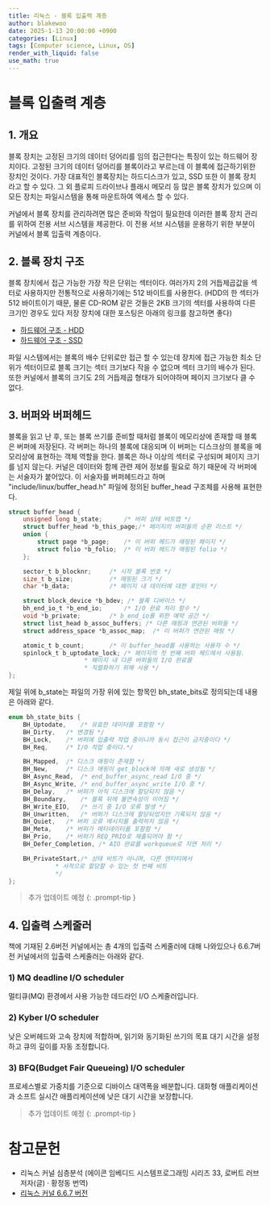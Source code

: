 ```yaml
---
title: 리눅스 - 블록 입출력 계층
author: blakewoo
date: 2025-1-13 20:00:00 +0900
categories: [Linux]
tags: [Computer science, Linux, OS] 
render_with_liquid: false
use_math: true
---
```


# 블록 입출력 계층

## 1. 개요
블록 장치는 고정된 크기의 데이터 덩어리를 임의 접근한다는 특징이 있는 하드웨어 장치이다.
고정된 크기의 데이터 덩어리를 블록이라고 부르는데 이 블록에 접근하기위한 장치인 것이다.
가장 대표적인 블록장치는 하드디스크가 있고, SSD 또한 이 블록 장치라고 할 수 있다.
그 외 플로피 드라이브나 플래시 메모리 등 많은 블록 장치가 있으며 이 모든 장치는 파일시스템을 통해
마운트하여 엑세스 할 수 있다.

커널에서 블록 장치를 관리하려면 많은 준비와 작업이 필요한데 이러한 블록 장치 관리를 위하여
전용 서브 시스템을 제공한다. 이 전용 서브 시스템을 운용하기 위한 부분이 커널에서 블록 입출력 계층이다.

## 2. 블록 장치 구조
블록 장치에서 접근 가능한 가장 작은 단위는 섹터이다. 여러가지 2의 거듭제곱값을 섹터로 사용하지만
전통적으로 사용하기에는 512 바이트를 사용한다. (HDD의 한 섹터가 512 바이트이기 때문,
물론 CD-ROM 같은 것들은 2KB 크기의 섹터를 사용하여 다른 크기인 경우도 있다
저장 장치에 대한 포스팅은 아래의 링크를 참고하면 좋다)

- [하드웨어 구조 - HDD](https://blakewoo.github.io/posts/%ED%95%98%EB%93%9C%EC%9B%A8%EC%96%B4%EC%97%90-%EB%8C%80%ED%95%9C-%EA%B5%AC%EC%A1%B0-2/)
- [하드웨어 구조 - SSD](https://blakewoo.github.io/posts/%ED%95%98%EB%93%9C%EC%9B%A8%EC%96%B4%EC%97%90-%EB%8C%80%ED%95%9C-%EA%B5%AC%EC%A1%B0-3/)

파일 시스템에서는 블록의 배수 단위로만 접근 할 수 있는데 장치에 접근 가능한 최소 단위가
섹터이므로 블록 크기는 섹터 크기보다 작을 수 없으며 섹터 크기의 배수가 된다.
또한 커널에서 블록의 크기도 2의 거듭제곱 형태가 되어야하며 페이지 크기보다 클 수 없다.

## 3. 버퍼와 버퍼헤드
블록을 읽고 난 후, 또는 블록 쓰기를 준비할 때처럼 블록이 메모리상에 존재할 때 블록은 버퍼에 저장된다.
각 버퍼는 하나의 블록에 대응되며 이 버퍼는 디스크상의 블록을 메모리상에 표현하는 객체 역할을 한다.
블록은 하나 이상의 섹터로 구성되며 페이지 크기를 넘지 않는다.
커널은 데이터와 함께 관련 제어 정보를 필요로 하기 때문에 각 버퍼에는 서술자가 붙어있다.
이 서술자를 버퍼헤드라고 하며 "include/linux/buffer_head.h" 파일에 정의된 buffer_head 구조체를
사용해 표현한다. 

```c
struct buffer_head {
	unsigned long b_state;		/* 버퍼 상태 비트맵 */
	struct buffer_head *b_this_page;/* 페이지의 버퍼들의 순환 리스트 */
	union {
		struct page *b_page;	/* 이 버퍼 헤드가 매핑된 페이지 */
		struct folio *b_folio;	/* 이 버퍼 헤드가 매핑된 folio */
	};

	sector_t b_blocknr;		/* 시작 블록 번호 */
	size_t b_size;			/* 매핑된 크기 */
	char *b_data;			/* 페이지 내 데이터에 대한 포인터 */

	struct block_device *b_bdev; /* 블록 디바이스 */
	bh_end_io_t *b_end_io;		/* I/O 완료 처리 함수 */
	void *b_private;		/* b_end_io를 위한 예약 공간 */
	struct list_head b_assoc_buffers; /* 다른 매핑과 연관된 버퍼들 */
	struct address_space *b_assoc_map;	/* 이 버퍼가 연관된 매핑 */

	atomic_t b_count;		/* 이 buffer_head를 사용하는 사용자 수 */
	spinlock_t b_uptodate_lock;	/* 페이지의 첫 번째 버퍼 헤드에서 사용됨.
					 * 페이지 내 다른 버퍼들의 I/O 완료를
					 * 직렬화하기 위해 사용 */
};

```
제일 위에 b_state는 파일의 가장 위에 있는 항목인 bh_state_bits로 정의되는데 내용은 아래와 같다.

```c
enum bh_state_bits {
	BH_Uptodate,	/* 유효한 데이터를 포함함 */
	BH_Dirty,	/* 변경됨 */
	BH_Lock,	/* 버퍼에 입출력 작업 중이니까 동시 접근이 금지중이다 */
	BH_Req,		/* I/O 작업 중이다.*/

	BH_Mapped,	/* 디스크 매핑이 존재함 */
	BH_New,		/* 디스크 매핑이 get_block에 의해 새로 생성됨 */
	BH_Async_Read,	/* end_buffer_async_read I/O 중 */
	BH_Async_Write,	/* end_buffer_async_write I/O 중 */
	BH_Delay,	/* 버퍼가 아직 디스크에 할당되지 않음 */
	BH_Boundary,	/* 블록 뒤에 불연속성이 이어짐 */
	BH_Write_EIO,	/* 쓰기 중 I/O 오류 발생 */
	BH_Unwritten,	/* 버퍼가 디스크에 할당되었지만 기록되지 않음 */
	BH_Quiet,	/* 버퍼 오류 메시지를 출력하지 않음 */
	BH_Meta,	/* 버퍼가 메타데이터를 포함함 */
	BH_Prio,	/* 버퍼가 REQ_PRIO로 제출되어야 함 */
	BH_Defer_Completion, /* AIO 완료를 workqueue로 지연 처리 */

	BH_PrivateStart,/* 상태 비트가 아니며, 다른 엔터티에서
			 * 사적으로 할당할 수 있는 첫 번째 비트
			 */
};
```


> 추가 업데이트 예정
{: .prompt-tip }

## 4. 입출력 스케줄러
책에 기재된 2.6버전 커널에서는 총 4개의 입출력 스케줄러에 대해 나와있으나 6.6.7버전 커널에서의 입출력 스케줄러는 아래와 같다.

### 1) MQ deadline I/O scheduler
멀티큐(MQ) 환경에서 사용 가능한 데드라인 I/O 스케줄러입니다.

### 2) Kyber I/O scheduler
낮은 오버헤드와 고속 장치에 적합하며, 읽기와 동기화된 쓰기의 목표 대기 시간을 설정하고 큐의 깊이를 자동 조정합니다.

### 3) BFQ(Budget Fair Queueing) I/O scheduler
프로세스별로 가중치를 기준으로 디바이스 대역폭을 배분합니다.
대화형 애플리케이션과 소프트 실시간 애플리케이션에 낮은 대기 시간을 보장합니다.

> 추가 업데이트 예정
{: .prompt-tip }

# 참고문헌
- 리눅스 커널 심층분석 (에이콘 임베디드 시스템프로그래밍 시리즈 33,  로버트 러브 저자(글) · 황정동 번역)
- [리눅스 커널 6.6.7 버전](https://www.kernel.org/pub/linux/kernel/v6.x/linux-6.6.7.tar.gz)
